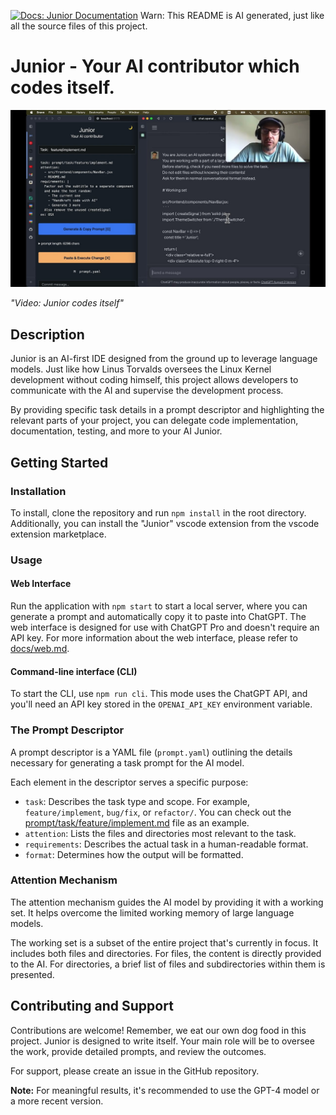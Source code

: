 [![Docs: Junior Documentation](https://img.shields.io/badge/docs-Junior-blue)](https://tisztamo.github.io/Junior/#/)
Warn: This README is AI generated, just like all the source files of this project.

# Junior - Your AI contributor which codes itself.

[![Video: Junior codes itself](docs/assets/video_cover.jpg)](https://youtu.be/NL4uFJSvfW0)

*"Video: Junior codes itself"*

## Description

Junior is an AI-first IDE designed from the ground up to leverage language models. Just like how Linus Torvalds oversees the Linux Kernel development without coding himself, this project allows developers to communicate with the AI and supervise the development process.

By providing specific task details in a prompt descriptor and highlighting the relevant parts of your project, you can delegate code implementation, documentation, testing, and more to your AI Junior.

## Getting Started

### Installation

To install, clone the repository and run `npm install` in the root directory. Additionally, you can install the "Junior" vscode extension from the vscode extension marketplace.

### Usage

#### Web Interface

Run the application with `npm start` to start a local server, where you can generate a prompt and automatically copy it to paste into ChatGPT. The web interface is designed for use with ChatGPT Pro and doesn't require an API key. For more information about the web interface, please refer to [docs/web.md](docs/web.md).

#### Command-line interface (CLI)

To start the CLI, use `npm run cli`. This mode uses the ChatGPT API, and you'll need an API key stored in the `OPENAI_API_KEY` environment variable.

### The Prompt Descriptor

A prompt descriptor is a YAML file (`prompt.yaml`) outlining the details necessary for generating a task prompt for the AI model.

Each element in the descriptor serves a specific purpose:
- `task`: Describes the task type and scope. For example, `feature/implement`, `bug/fix`, or `refactor/`. You can check out the [prompt/task/feature/implement.md](prompt/task/feature/implement.md) file as an example.
- `attention`: Lists the files and directories most relevant to the task.
- `requirements`: Describes the actual task in a human-readable format.
- `format`: Determines how the output will be formatted.

### Attention Mechanism

The attention mechanism guides the AI model by providing it with a working set. It helps overcome the limited working memory of large language models.

The working set is a subset of the entire project that's currently in focus. It includes both files and directories. For files, the content is directly provided to the AI. For directories, a brief list of files and subdirectories within them is presented.

## Contributing and Support

Contributions are welcome! Remember, we eat our own dog food in this project. Junior is designed to write itself. Your main role will be to oversee the work, provide detailed prompts, and review the outcomes.

For support, please create an issue in the GitHub repository.

**Note:** For meaningful results, it's recommended to use the GPT-4 model or a more recent version.
